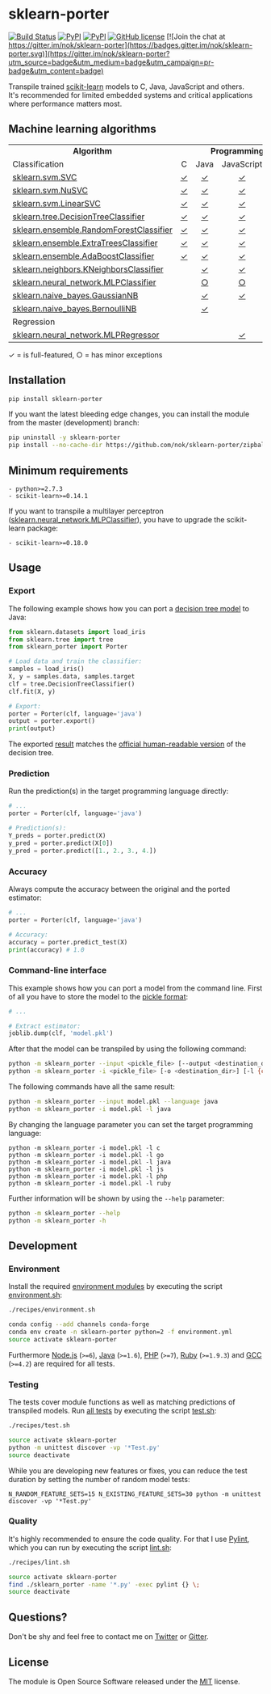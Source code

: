 
# sklearn-porter

[![Build Status](https://img.shields.io/travis/nok/sklearn-porter/master.svg)](https://travis-ci.org/nok/sklearn-porter)
[![PyPI](https://img.shields.io/pypi/v/sklearn-porter.svg)](https://pypi.python.org/pypi/sklearn-porter)
[![PyPI](https://img.shields.io/pypi/pyversions/sklearn-porter.svg)](https://pypi.python.org/pypi/sklearn-porter)
[![GitHub license](https://img.shields.io/pypi/l/sklearn-porter.svg)](https://raw.githubusercontent.com/nok/sklearn-porter/master/license.txt)
[![Join the chat at https://gitter.im/nok/sklearn-porter](https://badges.gitter.im/nok/sklearn-porter.svg)](https://gitter.im/nok/sklearn-porter?utm_source=badge&utm_medium=badge&utm_campaign=pr-badge&utm_content=badge)

Transpile trained [scikit-learn](https://github.com/scikit-learn/scikit-learn) models to C, Java, JavaScript and others.<br>It's recommended for limited embedded systems and critical applications where performance matters most.


## Machine learning algorithms

<table>
    <tbody>
        <tr>
            <td align="center" width="40%"><strong>Algorithm</strong></td>
            <td align="center" colspan="6" width="60%"><strong>Programming language</strong></td>
        </tr>
        <tr>
            <td align="left" width="40%">Classification</td>
            <td align="center" width="10%">C</td>
            <td align="center" width="10%">Java</td>
            <td align="center" width="10%">JavaScript</td>
            <td align="center" width="10%">Go</td>
            <td align="center" width="10%">PHP</td>
            <td align="center" width="10%">Ruby</td>
        </tr>
        <tr>
            <td><a href="http://scikit-learn.org/0.18/modules/generated/sklearn.svm.SVC.html">sklearn.svm.SVC</a></td>
            <td align="center"><a href="examples/classifier/SVC/c/basics.ipynb">✓</a></td>
            <td align="center"><a href="examples/classifier/SVC/java/basics.ipynb">✓</a></td>
            <td align="center"><a href="examples/classifier/SVC/js/basics.ipynb">✓</a></td>
            <td align="center"></td>
            <td align="center"><a href="examples/classifier/SVC/php/basics.ipynb">✓</a></td>
            <td align="center"></td>
        </tr>
        <tr>
            <td><a href="http://scikit-learn.org/0.18/modules/generated/sklearn.svm.NuSVC.html">sklearn.svm.NuSVC</a></td>
            <td align="center"><a href="examples/classifier/NuSVC/c/basics.ipynb">✓</a></td>
            <td align="center"><a href="examples/classifier/NuSVC/java/basics.ipynb">✓</a></td>
            <td align="center"><a href="examples/classifier/NuSVC/js/basics.ipynb">✓</a></td>
            <td align="center"></td>
            <td align="center"><a href="examples/classifier/NuSVC/php/basics.ipynb">✓</a></td>
            <td align="center"></td>
        </tr>
        <tr>
            <td><a href="http://scikit-learn.org/0.18/modules/generated/sklearn.svm.LinearSVC.html">sklearn.svm.LinearSVC</a></td>
            <td align="center"><a href="examples/classifier/LinearSVC/c/basics.ipynb">✓</a></td>
            <td align="center"><a href="examples/classifier/LinearSVC/java/basics.ipynb">✓</a></td>
            <td align="center"><a href="examples/classifier/LinearSVC/js/basics.ipynb">✓</a></td>
            <td align="center"><a href="examples/classifier/LinearSVC/go/basics.ipynb">✓</a></td>
            <td align="center"><a href="examples/classifier/LinearSVC/php/basics.ipynb">✓</a></td>
            <td align="center"><a href="examples/classifier/LinearSVC/ruby/basics.ipynb">✓</a></td>
        </tr>
        <tr>
            <td><a href="http://scikit-learn.org/0.18/modules/generated/sklearn.tree.DecisionTreeClassifier.html">sklearn.tree.DecisionTreeClassifier</a></td>
            <td align="center"><a href="examples/classifier/DecisionTreeClassifier/c/basics.ipynb">✓</a></td>
            <td align="center"><a href="examples/classifier/DecisionTreeClassifier/java/basics.ipynb">✓</a></td>
            <td align="center"><a href="examples/classifier/DecisionTreeClassifier/js/basics.ipynb">✓</a></td>
            <td align="center"></td>
            <td align="center"><a href="examples/classifier/DecisionTreeClassifier/php/basics.ipynb">✓</a></td>
            <td align="center"></td>
        </tr>
        <tr>
            <td><a href="http://scikit-learn.org/0.18/modules/generated/sklearn.ensemble.RandomForestClassifier.html">sklearn.ensemble.RandomForestClassifier</a></td>
            <td align="center"><a href="examples/classifier/RandomForestClassifier/c/basics.ipynb">✓</a></td>
            <td align="center"><a href="examples/classifier/RandomForestClassifier/java/basics.ipynb">✓</a></td>
            <td align="center"><a href="examples/classifier/RandomForestClassifier/js/basics.ipynb">✓</a></td>
            <td align="center"></td>
            <td align="center"></td>
            <td align="center"></td>
        </tr>
        <tr>
            <td><a href="http://scikit-learn.org/0.18/modules/generated/sklearn.ensemble.ExtraTreesClassifier.html">sklearn.ensemble.ExtraTreesClassifier</a></td>
            <td align="center"><a href="examples/classifier/ExtraTreesClassifier/c/basics.ipynb">✓</a></td>
            <td align="center"><a href="examples/classifier/ExtraTreesClassifier/java/basics.ipynb">✓</a></td>
            <td align="center"><a href="examples/classifier/ExtraTreesClassifier/js/basics.ipynb">✓</a></td>
            <td align="center"></td>
            <td align="center"></td>
            <td align="center"></td>
        </tr>
        <tr>
            <td><a href="http://scikit-learn.org/0.18/modules/generated/sklearn.ensemble.AdaBoostClassifier.html">sklearn.ensemble.AdaBoostClassifier</a></td>
            <td align="center"><a href="examples/classifier/AdaBoostClassifier/c/basics.ipynb">✓</a></td>
            <td align="center"><a href="examples/classifier/AdaBoostClassifier/java/basics.ipynb">✓</a></td>
            <td align="center"><a href="examples/classifier/AdaBoostClassifier/js/basics.ipynb">✓</a></td>
            <td align="center"></td>
            <td align="center"></td>
            <td align="center"></td>
        </tr>
        <tr>
            <td><a href="http://scikit-learn.org/0.18/modules/generated/sklearn.neighbors.KNeighborsClassifier.html">sklearn.neighbors.KNeighborsClassifier</a></td>
            <td align="center"></td>
            <td align="center"><a href="examples/classifier/KNeighborsClassifier/java/basics.ipynb">✓</a></td>
            <td align="center"><a href="examples/classifier/KNeighborsClassifier/js/basics.ipynb">✓</a></td>
            <td align="center"></td>
            <td align="center"></td>
            <td align="center"></td>
        </tr>
        <tr>
            <td><a href="http://scikit-learn.org/0.18/modules/generated/sklearn.neural_network.MLPClassifier.html">sklearn.neural_network.MLPClassifier</a></td>
            <td align="center"></td>
            <td align="center"><a href="examples/classifier/MLPClassifier/java/basics.ipynb">○</a></td>
            <td align="center"><a href="examples/classifier/MLPClassifier/js/basics.ipynb">○</a></td>
            <td align="center"></td>
            <td align="center"></td>
            <td align="center"></td>
        </tr>
        <tr>
            <td><a href="http://scikit-learn.org/stable/modules/generated/sklearn.naive_bayes.GaussianNB.html#sklearn.naive_bayes.GaussianNB">sklearn.naive_bayes.GaussianNB</a></td>
            <td align="center"></td>
            <td align="center"><a href="examples/classifier/GaussianNB/java/basics.ipynb">✓</a></td>
            <td align="center"><a href="examples/classifier/GaussianNB/js/basics.ipynb">✓</a></td>
            <td align="center"></td>
            <td align="center"></td>
            <td align="center"></td>
        </tr>
        <tr>
            <td><a href="http://scikit-learn.org/stable/modules/generated/sklearn.naive_bayes.BernoulliNB.html#sklearn.naive_bayes.BernoulliNB">sklearn.naive_bayes.BernoulliNB</a></td>
            <td align="center"></td>
            <td align="center"><a href="examples/classifier/BernoulliNB/java/basics.ipynb">✓</a></td>
            <td align="center"></td>
            <td align="center"></td>
            <td align="center"></td>
            <td align="center"></td>
        </tr>
        <tr>
            <td align="left" width="40%">Regression</td>
            <td colspan="6" width="10%"></td>
        </tr>
        <tr>
            <td><a href="http://scikit-learn.org/stable/modules/generated/sklearn.neural_network.MLPRegressor.html">sklearn.neural_network.MLPRegressor</a></td>
            <td align="center"></td>
            <td align="center"></td>
            <td align="center"><a href="examples/regressor/MLPRegressor/js/basics.ipynb">✓</a></td>
            <td align="center"></td>
            <td align="center"></td>
            <td align="center"></td>
        </tr>
    </tbody>
</table>

✓ = is full-featured, ○ = has minor exceptions

## Installation

```sh
pip install sklearn-porter
```

If you want the latest bleeding edge changes, you can install the module from the master (development) branch:

```sh
pip uninstall -y sklearn-porter
pip install --no-cache-dir https://github.com/nok/sklearn-porter/zipball/master
```

## Minimum requirements

```
- python>=2.7.3
- scikit-learn>=0.14.1
```

If you want to transpile a multilayer perceptron (<a href="http://scikit-learn.org/0.18/modules/generated/sklearn.neural_network.MLPClassifier.html">sklearn.neural_network.MLPClassifier</a>), you have to upgrade the scikit-learn package:

```
- scikit-learn>=0.18.0
```


## Usage

### Export

The following example shows how you can port a [decision tree model](http://scikit-learn.org/stable/modules/tree.html#classification) to Java:

```python
from sklearn.datasets import load_iris
from sklearn.tree import tree
from sklearn_porter import Porter

# Load data and train the classifier:
samples = load_iris()
X, y = samples.data, samples.target
clf = tree.DecisionTreeClassifier()
clf.fit(X, y)

# Export:
porter = Porter(clf, language='java')
output = porter.export()
print(output)
```

The exported [result](examples/classifier/DecisionTreeClassifier/java/basics.py#L18-L98) matches the [official human-readable version](http://scikit-learn.org/stable/_images/iris.svg) of the decision tree.

### Prediction

Run the prediction(s) in the target programming language directly:

```python
# ...
porter = Porter(clf, language='java')

# Prediction(s):
Y_preds = porter.predict(X)
y_pred = porter.predict(X[0])
y_pred = porter.predict([1., 2., 3., 4.])
```

### Accuracy

Always compute the accuracy between the original and the ported estimator:

```python
# ...
porter = Porter(clf, language='java')

# Accuracy:
accuracy = porter.predict_test(X)
print(accuracy) # 1.0
```


### Command-line interface

This example shows how you can port a model from the command line. First of all you have to store the model to the [pickle format](http://scikit-learn.org/stable/modules/model_persistence.html#persistence-example):

```python
# ...

# Extract estimator:
joblib.dump(clf, 'model.pkl')
```

After that the model can be transpiled by using the following command:

```sh
python -m sklearn_porter --input <pickle_file> [--output <destination_dir>] [--language {c,go,java,js,php,ruby}]
python -m sklearn_porter -i <pickle_file> [-o <destination_dir>] [-l {c,go,java,js,php,ruby}]
```

The following commands have all the same result:

```sh
python -m sklearn_porter --input model.pkl --language java
python -m sklearn_porter -i model.pkl -l java
```

By changing the language parameter you can set the target programming language:

```
python -m sklearn_porter -i model.pkl -l c
python -m sklearn_porter -i model.pkl -l go
python -m sklearn_porter -i model.pkl -l java
python -m sklearn_porter -i model.pkl -l js
python -m sklearn_porter -i model.pkl -l php
python -m sklearn_porter -i model.pkl -l ruby
```

Further information will be shown by using the `--help` parameter:

```sh
python -m sklearn_porter --help
python -m sklearn_porter -h
```


## Development

### Environment

Install the required [environment modules](environment.yml) by executing the script [environment.sh](recipes/environment.sh):

```sh
./recipes/environment.sh
```

```sh
conda config --add channels conda-forge
conda env create -n sklearn-porter python=2 -f environment.yml
source activate sklearn-porter
```

Furthermore [Node.js](https://nodejs.org) (`>=6`), [Java](https://java.com) (`>=1.6`), [PHP](http://www.php.net/) (`>=7`), [Ruby](https://www.ruby-lang.org) (`>=1.9.3`) and [GCC](https://gcc.gnu.org) (`>=4.2`) are required for all tests.


### Testing

The tests cover module functions as well as matching predictions of transpiled models. Run [all tests](tests) by executing the script [test.sh](recipes/test.sh):

```sh
./recipes/test.sh
```

```sh
source activate sklearn-porter
python -m unittest discover -vp '*Test.py'
source deactivate
```

While you are developing new features or fixes, you can reduce the test duration by setting the number of random model tests:

```
N_RANDOM_FEATURE_SETS=15 N_EXISTING_FEATURE_SETS=30 python -m unittest discover -vp '*Test.py'
```   


### Quality

It's highly recommended to ensure the code quality. For that I use [Pylint](https://github.com/PyCQA/pylint/), which you can run by executing the script [lint.sh](recipes/lint.sh): 

```sh
./recipes/lint.sh
```

```sh
source activate sklearn-porter
find ./sklearn_porter -name '*.py' -exec pylint {} \;
source deactivate
```


## Questions?

Don't be shy and feel free to contact me on [Twitter](https://twitter.com/darius_morawiec) or [Gitter](https://gitter.im/nok/sklearn-porter).


## License

The module is Open Source Software released under the [MIT](license.txt) license.
